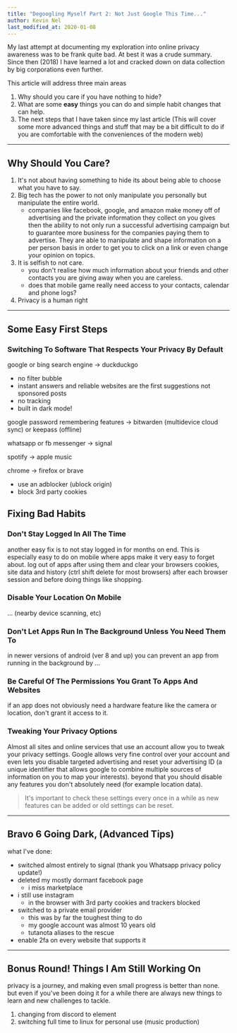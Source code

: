 ```yaml
---
title: "Degoogling Myself Part 2: Not Just Google This Time..."
author: Kevin Nel
last_modified_at: 2020-01-08
---
```


<!--
to do:
flesh out bullet lists
add images (gen z attention span)
add links (eff "I have nothing to hide", spotify new patent, facebook manipulation, whatsapp privacy policy etc.)
better introduction
https://maxdesalle.com/privacy-how-to-get-off-the-radar-with-ease/ good brief summary
-->

My last attempt at documenting my exploration into online privacy awareness was to be frank quite bad.
At best it was a crude summary.
Since then (2018) I have learned a lot and cracked down on data collection by big corporations even further.

This article will address three main areas

1. Why should you care if you have nothing to hide?
2. What are some **easy** things you can do and simple habit changes that can help.
3. The next steps that I have taken since my last article (This will cover some more advanced things and stuff that may be a bit difficult to do if you are comfortable with the conveniences of the modern web)

---

## Why Should You Care?

1. It's not about having something to hide its about being able to choose what you have to say.
2. Big tech has the power to not only manipulate you personally but manipulate the entire world.
    - companies like facebook, google, and amazon make money off of advertising and the private information they collect on you gives then the ability to not only run a successful advertising campaign but to guarantee more business for the companies paying them to advertise. They are able to manipulate and shape information on a per person basis in order to get you to click on a link or even change your opinion on topics.
3. It is selfish to not care.
    - you don't realise how much information about your friends and other contacts you are giving away when you are careless.
    - does that mobile game really need access to your contacts, calendar and phone logs?
4. Privacy is a human right

---

## Some Easy First Steps

### Switching To Software That Respects Your Privacy By Default

google or bing search engine -> duckduckgo

- no filter bubble
- instant answers and reliable websites are the first suggestions not sponsored posts
- no tracking
- built in dark mode!
  
google password remembering features -> bitwarden (multidevice cloud sync) or keepass (offline)

whatsapp or fb messenger -> signal

spotify -> apple music

chrome -> firefox or brave

- use an adblocker (ublock origin)
- block 3rd party cookies

## Fixing Bad Habits

### Don't Stay Logged In All The Time

another easy fix is to not stay logged in for months on end.
This is especially easy to do on mobile where apps make it very easy to forget about.
log out of apps after using them and clear your browsers cookies, site data and history (ctrl shift delete for most browsers) after each browser session and before doing things like shopping.

### Disable Your Location On Mobile

... (nearby device scanning, etc)

### Don't Let Apps Run In The Background Unless You Need Them To

in newer versions of android (ver 8 and up) you can prevent an app from running in the background by
...

### Be Careful Of The Permissions You Grant To Apps And Websites

if an app does not obviously need a hardware feature like the camera or location, don't grant it access to it.

### Tweaking Your Privacy Options

Almost all sites and online services that use an account allow you to tweak your privacy settings.
Google allows very fine control over your account and even lets you disable targeted advertising and reset your advertising ID (a unique identifier that allows google to combine multiple sources of information on you to map your interests).
beyond that you should disable any features you don't absolutely need (for example location data).

>It's important to check these settings every once in a while as new features can be added or old settings can be reset.

---

## Bravo 6 Going Dark, (Advanced Tips)

what I've done:

- switched almost entirely to signal (thank you Whatsapp privacy policy update!)
- deleted my mostly dormant facebook page
  - i miss marketplace
- i still use instagram
  - in the browser with 3rd party cookies and trackers blocked
- switched to a private email provider
  - this was by far the toughest thing to do
  - my google account was almost 10 years old
  - tutanota aliases to the rescue
- enable 2fa on every website that supports it

---

## Bonus Round! Things I Am Still Working On

privacy is a journey, and making even small progress is better than none.
but even if you've been doing it for a while there are always new things to learn and new challenges to tackle.

1. changing from discord to element
2. switching full time to linux for personal use (music production)
